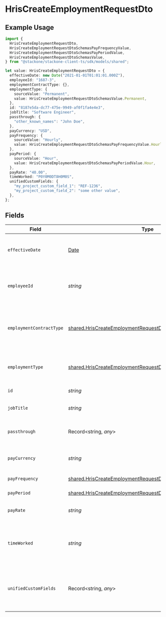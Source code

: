 # HrisCreateEmploymentRequestDto

## Example Usage

```typescript
import {
  HrisCreateEmploymentRequestDto,
  HrisCreateEmploymentRequestDtoSchemasPayFrequencyValue,
  HrisCreateEmploymentRequestDtoSchemasPayPeriodValue,
  HrisCreateEmploymentRequestDtoSchemasValue,
} from "@stackone/stackone-client-ts/sdk/models/shared";

let value: HrisCreateEmploymentRequestDto = {
  effectiveDate: new Date("2021-01-01T01:01:01.000Z"),
  employeeId: "1687-3",
  employmentContractType: {},
  employmentType: {
    sourceValue: "Permanent",
    value: HrisCreateEmploymentRequestDtoSchemasValue.Permanent,
  },
  id: "8187e5da-dc77-475e-9949-af0f1fa4e4e3",
  jobTitle: "Software Engineer",
  passthrough: {
    "other_known_names": "John Doe",
  },
  payCurrency: "USD",
  payFrequency: {
    sourceValue: "Hourly",
    value: HrisCreateEmploymentRequestDtoSchemasPayFrequencyValue.Hourly,
  },
  payPeriod: {
    sourceValue: "Hour",
    value: HrisCreateEmploymentRequestDtoSchemasPayPeriodValue.Hour,
  },
  payRate: "40.00",
  timeWorked: "P0Y0M0DT8H0M0S",
  unifiedCustomFields: {
    "my_project_custom_field_1": "REF-1236",
    "my_project_custom_field_2": "some other value",
  },
};
```

## Fields

| Field                                                                                                                                             | Type                                                                                                                                              | Required                                                                                                                                          | Description                                                                                                                                       | Example                                                                                                                                           |
| ------------------------------------------------------------------------------------------------------------------------------------------------- | ------------------------------------------------------------------------------------------------------------------------------------------------- | ------------------------------------------------------------------------------------------------------------------------------------------------- | ------------------------------------------------------------------------------------------------------------------------------------------------- | ------------------------------------------------------------------------------------------------------------------------------------------------- |
| `effectiveDate`                                                                                                                                   | [Date](https://developer.mozilla.org/en-US/docs/Web/JavaScript/Reference/Global_Objects/Date)                                                     | :heavy_minus_sign:                                                                                                                                | The effective date of the employment contract                                                                                                     | 2021-01-01T01:01:01.000Z                                                                                                                          |
| `employeeId`                                                                                                                                      | *string*                                                                                                                                          | :heavy_minus_sign:                                                                                                                                | The employee ID associated with this employment                                                                                                   | 1687-3                                                                                                                                            |
| `employmentContractType`                                                                                                                          | [shared.HrisCreateEmploymentRequestDtoEmploymentContractType](../../../sdk/models/shared/hriscreateemploymentrequestdtoemploymentcontracttype.md) | :heavy_minus_sign:                                                                                                                                | The employment work schedule type (e.g., full-time, part-time)                                                                                    | full_time                                                                                                                                         |
| `employmentType`                                                                                                                                  | [shared.HrisCreateEmploymentRequestDtoEmploymentType](../../../sdk/models/shared/hriscreateemploymentrequestdtoemploymenttype.md)                 | :heavy_minus_sign:                                                                                                                                | The type of employment (e.g., contractor, permanent)                                                                                              | permanent                                                                                                                                         |
| `id`                                                                                                                                              | *string*                                                                                                                                          | :heavy_minus_sign:                                                                                                                                | Unique identifier                                                                                                                                 | 8187e5da-dc77-475e-9949-af0f1fa4e4e3                                                                                                              |
| `jobTitle`                                                                                                                                        | *string*                                                                                                                                          | :heavy_minus_sign:                                                                                                                                | The job title of the employee                                                                                                                     | Software Engineer                                                                                                                                 |
| `passthrough`                                                                                                                                     | Record<string, *any*>                                                                                                                             | :heavy_minus_sign:                                                                                                                                | Value to pass through to the provider                                                                                                             | {<br/>"other_known_names": "John Doe"<br/>}                                                                                                       |
| `payCurrency`                                                                                                                                     | *string*                                                                                                                                          | :heavy_minus_sign:                                                                                                                                | The currency used for pay                                                                                                                         | USD                                                                                                                                               |
| `payFrequency`                                                                                                                                    | [shared.HrisCreateEmploymentRequestDtoPayFrequency](../../../sdk/models/shared/hriscreateemploymentrequestdtopayfrequency.md)                     | :heavy_minus_sign:                                                                                                                                | The pay frequency                                                                                                                                 | hourly                                                                                                                                            |
| `payPeriod`                                                                                                                                       | [shared.HrisCreateEmploymentRequestDtoPayPeriod](../../../sdk/models/shared/hriscreateemploymentrequestdtopayperiod.md)                           | :heavy_minus_sign:                                                                                                                                | The pay period                                                                                                                                    | monthly                                                                                                                                           |
| `payRate`                                                                                                                                         | *string*                                                                                                                                          | :heavy_minus_sign:                                                                                                                                | The pay rate for the employee                                                                                                                     | 40.00                                                                                                                                             |
| `timeWorked`                                                                                                                                      | *string*                                                                                                                                          | :heavy_minus_sign:                                                                                                                                | The time worked for the employee in ISO 8601 duration format                                                                                      | P0Y0M0DT8H0M0S                                                                                                                                    |
| `unifiedCustomFields`                                                                                                                             | Record<string, *any*>                                                                                                                             | :heavy_minus_sign:                                                                                                                                | Custom Unified Fields configured in your StackOne project                                                                                         | {<br/>"my_project_custom_field_1": "REF-1236",<br/>"my_project_custom_field_2": "some other value"<br/>}                                          |